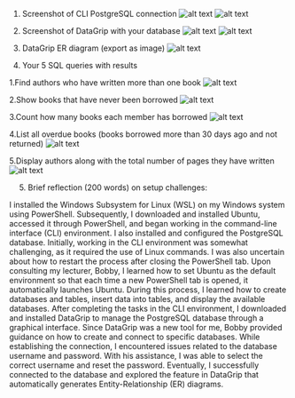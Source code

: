 1.	Screenshot of CLI PostgreSQL connection
![alt text](image.png)
![alt text](image-1.png)
 
2.	Screenshot of DataGrip with your database
 ![alt text](image-2.png)
 ![alt text](image-3.png)
 
3.	DataGrip ER diagram (export as image)
![alt text](image-4.png)
 
4.	Your 5 SQL queries with results

1.Find authors who have written more than one book
![alt text](image-5.png)
 
2.Show books that have never been borrowed
![alt text](image-6.png)
 
3.Count how many books each member has borrowed
![alt text](image-7.png)
 
4.List all overdue books (books borrowed more than 30 days ago and not returned)
![alt text](image-8.png)
 
5.Display authors along with the total number of pages they have written 
![alt text](image-9.png)
 
 
5.	Brief reflection (200 words) on setup challenges:

I installed the Windows Subsystem for Linux (WSL) on my Windows system using PowerShell. Subsequently, I downloaded and installed Ubuntu, accessed it through PowerShell, and began working in the command-line interface (CLI) environment. I also installed and configured the PostgreSQL database.
Initially, working in the CLI environment was somewhat challenging, as it required the use of Linux commands. I was also uncertain about how to restart the process after closing the PowerShell tab. Upon consulting my lecturer, Bobby, I learned how to set Ubuntu as the default environment so that each time a new PowerShell tab is opened, it automatically launches Ubuntu.
During this process, I learned how to create databases and tables, insert data into tables, and display the available databases.
After completing the tasks in the CLI environment, I downloaded and installed DataGrip to manage the PostgreSQL database through a graphical interface. Since DataGrip was a new tool for me, Bobby provided guidance on how to create and connect to specific databases. While establishing the connection, I encountered issues related to the database username and password. With his assistance, I was able to select the correct username and reset the password. Eventually, I successfully connected to the database and explored the feature in DataGrip that automatically generates Entity-Relationship (ER) diagrams.

